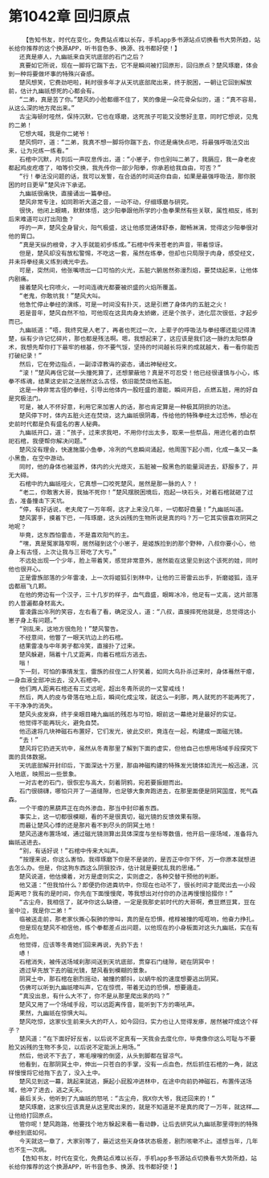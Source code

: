 # 第1042章 回归原点
        【告知书友，时代在变化，免费站点难以长存，手机app多书源站点切换看书大势所趋，站长给你推荐的这个换源APP，听书音色多、换源、找书都好使！】
       还真是瘆人，九幽祇来自天坑底部的石门之后？
       真要如它所说，现在一脚将它踹下去，它不是瞬间被打回原形，回归原点？楚风琢磨，体会到一种将要做坏事的特殊兴奋感。
       楚风想笑，它费劲吧啦，耗时很多年才从天坑底部爬出来，终于脱困，一朝让它回到解放前，估计九幽祇想死的心都会有。
       “二弟，真是苦了你。”楚风的小脸都绷不住了，笑的像是一朵花骨朵似的，道：“真不容易，从这么深的地方爬出来。”
       古尘海顿时哑然，保持沉默，它也在琢磨，这死孩子可能又没憋好主意，同时它想说，见鬼的二弟！
       它想大喊，我是你二姥爷！
       楚风恫吓，道：“二弟，我真不想一脚将你踹下去，你还是痛快点吧，将最强呼吸法交出来，让为兄练一练看。”
       石棺中沉默，片刻后一声叹息传出，道：“小崽子，你也别叫二弟了，我膈应，我一身老皮都起鸡皮疙瘩了，咱等价交换，我先传你一部少阳拳，你承若给我自由，可否？”
       “行！拳法没问题的话，我可以发誓，在合适的时间送你自由，如果是最强呼吸法，那你脱困的时日更早”楚风许下承诺。
       九幽祇很痛快，直接诵出一篇拳经。
       楚风非常专注，如同聆听大道之音，一动不动，仔细琢磨与研究。
       很快，他闭上眼睛，默默体悟，这少阳拳跟他所学的小鱼拳果然有些关联，属性相反，练到后来难道可以打出阳鱼？
       呼的一声，楚风全身冒火，阳气极盛，这让他感觉通体舒泰，酣畅淋漓，觉得这少阳拳很对他的胃口。
       “真是天纵的根骨，才入手就能初步练成。”石棺中传来苍老的声音，带着惊讶。
       但是，楚风却没有放松警惕，不吃这一套，虽然在练拳，但却也只局限于肉身，感受经文，并未将拳经奥义练到魂光中去。
       可是，突然间，他张嘴喷出一口可怕的火光，五脏六腑居然弥漫烈焰，要焚烧起来，让他体内剧痛。
       接着楚风七窍喷火，一时间连魂光都要被炽盛的火焰所覆盖。
       “老鬼，你敢坑我！”楚风大叫。
       他急忙停止拳经的演练，可是一时间没有扑灭，这是引燃了身体内的五脏之火！
       若是昔年，楚风自然不怕，可他现在这具肉身太娇嫩，还是个孩子，进化层次很低，才起步而已。
       九幽祇道：“唔，我终究是人老了，再者也死过一次，上辈子的呼吸法与拳经哪还能记得清楚，纵有少许记忆碎片，那也都是残法啊。嗯，我想起来了，这应该是我们这一脉的太阳祭身术，我想先帮你打下最牢的根基，你不要气馁，坚持的时间越长将来的成就越大，看一看你能否打破纪录！”
       然后，它在旁边指点，一副谆谆教诲的姿态，诵出神秘经文。
       “滚！”楚风再信它就一头撞死算了，还想蒙蔽他？真是不可忍受！他已经很谨慎与小心，练拳不练魂，结果这史前之法居然这么古怪，依旧能焚烧他五脏。
       这是一种非常古怪的拳经，引导出他体内一股旺盛的潜能，瞬间开启，点燃五脏，用的好自是究极法门。
       可是，被人不怀好意，利用它来加害人的话，那也肯定算是一种极其阴损的功法。
       楚风停下时，体内五脏火还在焚烧，这九幽祇很阴毒，传给他的特殊拳经太过恐怖，想必在史前时代都是负有盛名的害人秘典。
       九幽祇开口，道：“孩子，过来求我吧，不用你付出太多，取来一些祭品，用进化者的血祭祀石棺，我便帮你解决问题。”
       楚风没有理会，快速施展小鱼拳，冷冽的气息瞬间涌起，他周围下起小雨，化成一条又一条小黑鱼，在空中游动。
       同时，他的身体也被滋养，体内的火光熄灭，五脏被一股黑色的能量润进去，舒服多了，并无大碍。
       石棺中的九幽祇哑火，它真想一口咬死楚风，居然是那一脉的人？！
       “老二，你敢害大哥，我抽不死你！”楚风摆脱困境后，抱起一块石头，对着石棺就砸了过去，准备撞击下天坑。
       “停，有好话说，老夫爬了一万年啊，这才上来没几年，一切都好商量！”九幽祇叫道。
       楚风罢手，摸着下巴，一阵琢磨，这头凶残的生物所说是真的吗？万一它其实很喜欢阴冥之地呢？
       毕竟，这东西怕雷击，不是喜欢阳气的主。
       “嘿，真是冤家路窄啊，居然碰到这个小崽子，是姬族捡到的那个野种，八叔你要小心，他身上有古怪，上次让我与三哥吃了大亏。”
       不远处出现一个少年，脸上带着笑，感觉非常意外，居然能在这里见到这个该死的娃，同时他也很开心。
       正是雷族部落的少年雷凌，上一次将姬狐引到林中，让他的三哥雷云出手，折磨姬狐，连牙齿都扇飞几颗。
       在他的旁边有一个汉子，三十几岁的样子，血气鼎盛，眼眸冰冷，他足有一丈高，这片部落的人普遍都身材高大。
       雷凌露出冷冽的笑容，左右看了看，确定没人，道：“八叔，直接摔死他就是，总觉得这小崽子身上有问题。”
       “别乱来，这地方很危险！”楚风警告。
       不经意间，他瞥了一眼天坑边上的石棺。
       结果雷凌与中年男子都冷笑，直接扑了过来。
       楚风躲避，隔着十几丈距离，向着石棺后方逃去。
       嗡！
       下一刻，可怕的事情发生，雷族的叔侄二人狞笑着，如同大鸟扑杀过来时，身体蓦然干瘪，一身血液全部冲出去，没入石棺中。
       他们两人距离石棺还有三丈远呢，超出冬青所说的一丈警戒线！
       然后，两人的皮与骨落在地上后，瞬间化成尘埃，就这么一刹那，两人就死的不能再死了，干干净净的消失。
       楚风头皮发麻，终于亲眼目睹九幽祇的残忍与可怕，眼前这一幕绝对是最好的实证。
       他觉得不能再玩火，避免自焚。
       他迅速将几块神磁石布置好，它们发光，彼此交织，竟连在一起，构建成一面磁光镜。
       “去！”
       楚风将它扔进天坑中，虽然从冬青那里了解到下面的虚实，但他自己也想用场域手段探究下面的具体数据。
       天坑底部解开封印后，下面深达十万里，那由神磁构建的特殊发光镜体如流光一般迅速，沉入地底，映照出一些景象。
       一对古老的石门，很恢宏与高大，刻着阴鸦，宛若要振翅而出。
       石门很磅礴，哪怕只开了一道缝隙，也足够大象奔跑进去，在那里面便是阴冥国度，死气森森。
       一个干瘪的黑葫芦正在向外渗血，那当中封印着东西。
       事实上，这一切都很模糊，看的不是很真切，磁光镜的反馈效果有限。
       而最让楚风心悸的还是那片看不到尽头的阴冥土地！
       楚风迅速布置场域，通过磁光镜测算出具体深度与坐标等数值，他开启一座场域，准备将九幽祇送进去。
       “别，有话好说！”石棺中传来大叫声。
       “按理来说，你这么害怕，我得琢磨下你是不是装的，是否正中你下怀，万一你原本就想进去怎么办。但是，你这狗东西这么阴狠狡诈，估计就是要扰乱我的思绪。”
       楚风说道，他估摸着，对方是虚则实之，实则虚之，各种交替干预他的判断。
       他又道：“但我怕什么？即便扔你进粪坑中，你现在也动不了，很长时间才能爬出去一小段距离吧？我有的是时间，你先在下面慢慢爬，等我想出对付你的办法再慢慢拾掇你！”
       “古尘舟，我相信了，就冲你这么缺德，一定是我那史前时代的大哥啊，煮豆燃豆萁，豆在釜中泣，我是你二弟！”
       临被送走前，那老家伙撕心裂肺的惨叫，真的是在恐惧，棺椁被撞的哐哐响，他奋力挣扎。
       但是现在楚风不相信他，练个拳都差点出问题，以他现在的小身板面对这头九幽祇，实在有点危险。
       他觉得，应该等冬青她们回来再说，先扔下去！
       哧！
       石棺消失，被传送场域刹那间送到天坑底部，贯穿石门缝隙，砸在阴冥中！
       透过早先放下去的磁光镜，楚风看到模糊的景象。
       阴冥土中，那石棺在剧烈摇动，被撞的颤抖，以蜗牛般的速度想要逃出阴冥。
       仿佛可以听到九幽祇嚎叫声，它在惊慌，带着无边的恐惧，想要遁走。
       “真没出息，有什么大不了，你不是从那里爬出来的吗？”
       楚风又用了一个场域手段，可以远距离传音，能听到下方的嘶吼声。
       果然，九幽祇在惊惧大叫。
       楚风吃惊，这家伙生前来头大的吓人，如今回归，实力也让人觉得发瘆，居然被吓成这个样子？
       楚风道：“在下面好好反省，以后说不定真有一天我会去度化你，毕竟像你这么可耻与不要脸又凶残的生物不多见，以后说不定能派上用场。”
       然后，他说不下去了，寒毛嗖嗖的倒竖，从头到脚都在冒凉气。
       他看到，在那阴冥土中，伸出一只苍白的手掌，没有一点血色，然后抓住石棺的一角，就这样慢慢将它给拖下去了，没入土中。
       楚风见到这一幕，跳起来就逃，撅起小屁股冲进林中，在途中向前扔神磁石，布置传送场域，他冲了进去，逃之夭夭。
       最后关头，他听到了九幽祇的怒吼：“古尘舟，我X你大爷，我还回来的！”
       楚风琢磨，这家伙应该真是从这里爬出来的，就是不知道是不是真的爬了一万年，就这样……让他给打回原点。
       管你呢！楚风跑路，他要找个地方躲起来看一看动静，让后去研究从九幽祇那里得到的特殊拳经到底如何。
       今天就这一章了，大家别等了，最近这些天身体状态极差，剧烈咳嗽不止。遥想当年，几年也不生一次病。
       【告知书友，时代在变化，免费站点难以长存，手机app多书源站点切换看书大势所趋，站长给你推荐的这个换源APP，听书音色多、换源、找书都好使！】